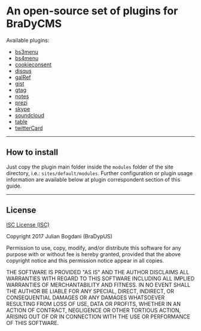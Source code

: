 # An open-source set of plugins for BraDyCMS

Available plugins:
- [bs3menu](bs3menu/README.md)
- [bs4menu](bs4menu/README.md)
- [cookieconsent](cookieconsent/README.md)
- [disqus](disqus/README.md)
- [galRef](galRef/README.md)
- [gist](gist/README.md)
- [gtag](gtag/README.md)
- [notes](notes/README.md)
- [prezi](prezi/README.md)
- [skype](skype/README.md)
- [soundcloud](soundcloud/README.md)
- [table](table/README.md)
- [twitterCard](twitterCard/README.md)

---

## How to install
Just copy the plugin main folder inside the `modules` folder of the site directory, i.e.: `sites/default/modules`. Further configuration or plugin usage information are available below at plugin correspondent section of this guide.

---

## License

[ISC License (ISC)](https://opensource.org/licenses/ISC)

Copyright 2017 Julian Bogdani (BraDypUS)

Permission to use, copy, modify, and/or distribute this software for any purpose with or without fee is hereby granted, provided that the above copyright notice and this permission notice appear in all copies.

THE SOFTWARE IS PROVIDED "AS IS" AND THE AUTHOR DISCLAIMS ALL WARRANTIES WITH REGARD TO THIS SOFTWARE INCLUDING ALL IMPLIED WARRANTIES OF MERCHANTABILITY AND FITNESS. IN NO EVENT SHALL THE AUTHOR BE LIABLE FOR ANY SPECIAL, DIRECT, INDIRECT, OR CONSEQUENTIAL DAMAGES OR ANY DAMAGES WHATSOEVER RESULTING FROM LOSS OF USE, DATA OR PROFITS, WHETHER IN AN ACTION OF CONTRACT, NEGLIGENCE OR OTHER TORTIOUS ACTION, ARISING OUT OF OR IN CONNECTION WITH THE USE OR PERFORMANCE OF THIS SOFTWARE.
